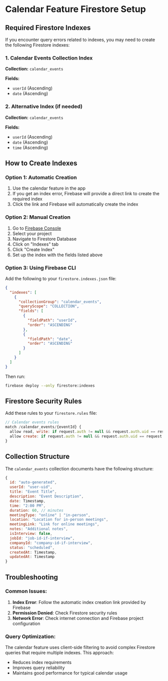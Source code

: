 # Calendar Feature Firestore Setup

## Required Firestore Indexes

If you encounter query errors related to indexes, you may need to create the following Firestore indexes:

### 1. Calendar Events Collection Index

**Collection:** `calendar_events`

**Fields:**
- `userId` (Ascending)
- `date` (Ascending)

### 2. Alternative Index (if needed)

**Collection:** `calendar_events`

**Fields:**
- `userId` (Ascending)
- `date` (Ascending)
- `time` (Ascending)

## How to Create Indexes

### Option 1: Automatic Creation
1. Use the calendar feature in the app
2. If you get an index error, Firebase will provide a direct link to create the required index
3. Click the link and Firebase will automatically create the index

### Option 2: Manual Creation
1. Go to [Firebase Console](https://console.firebase.google.com/)
2. Select your project
3. Navigate to Firestore Database
4. Click on "Indexes" tab
5. Click "Create Index"
6. Set up the index with the fields listed above

### Option 3: Using Firebase CLI
Add the following to your `firestore.indexes.json` file:

```json
{
  "indexes": [
    {
      "collectionGroup": "calendar_events",
      "queryScope": "COLLECTION",
      "fields": [
        {
          "fieldPath": "userId",
          "order": "ASCENDING"
        },
        {
          "fieldPath": "date",
          "order": "ASCENDING"
        }
      ]
    }
  ]
}
```

Then run:
```bash
firebase deploy --only firestore:indexes
```

## Firestore Security Rules

Add these rules to your `firestore.rules` file:

```javascript
// Calendar events rules
match /calendar_events/{eventId} {
  allow read, write: if request.auth != null && request.auth.uid == resource.data.userId;
  allow create: if request.auth != null && request.auth.uid == request.resource.data.userId;
}
```

## Collection Structure

The `calendar_events` collection documents have the following structure:

```javascript
{
  id: "auto-generated",
  userId: "user-uid",
  title: "Event Title",
  description: "Event Description",
  date: Timestamp,
  time: "2:00 PM",
  duration: 60, // minutes
  meetingType: "online" | "in-person",
  location: "Location for in-person meetings",
  meetingLink: "Link for online meetings",
  notes: "Additional notes",
  isInterview: false,
  jobId: "job-id-if-interview",
  companyId: "company-id-if-interview",
  status: "scheduled",
  createdAt: Timestamp,
  updatedAt: Timestamp
}
```

## Troubleshooting

### Common Issues:

1. **Index Error**: Follow the automatic index creation link provided by Firebase
2. **Permission Denied**: Check Firestore security rules
3. **Network Error**: Check internet connection and Firebase project configuration

### Query Optimization:

The calendar feature uses client-side filtering to avoid complex Firestore queries that require multiple indexes. This approach:
- Reduces index requirements
- Improves query reliability
- Maintains good performance for typical calendar usage
